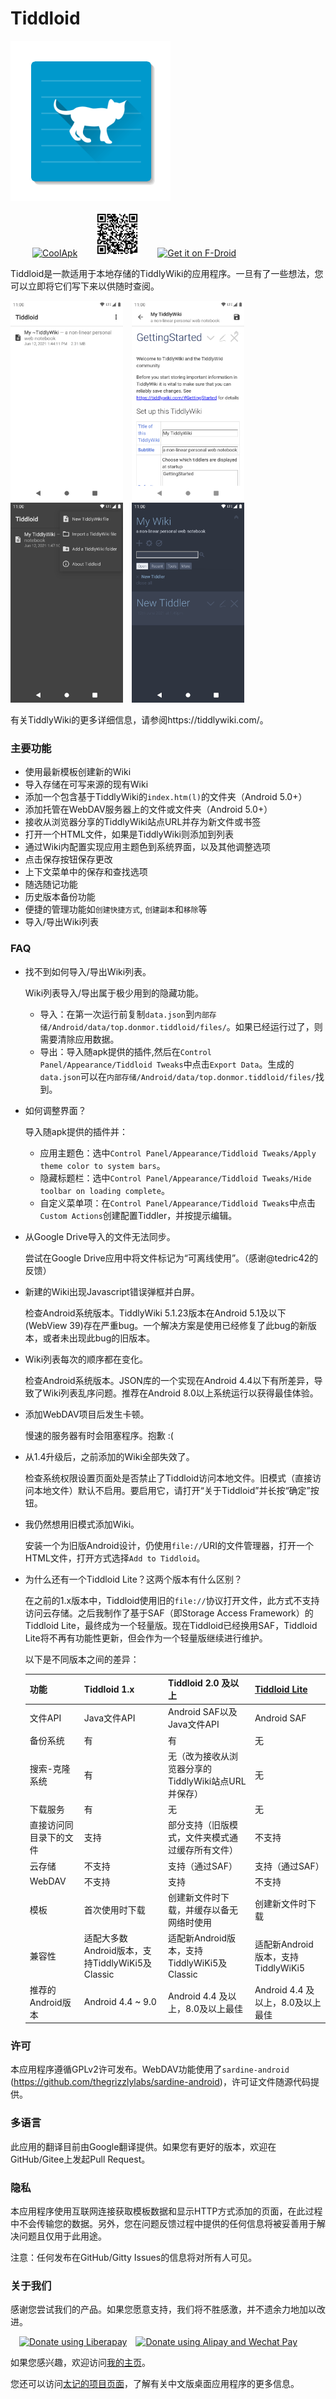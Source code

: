 # Tiddloid

![avatar](img/Tiddloid.png)

&ensp;&ensp;&ensp;&ensp;&ensp;[<img src="https://static.coolapk.com/static/web/v8/images/header-logo.png" width="72" height="72" alt="CoolApk" />](https://www.coolapk.com/apk/top.donmor.tiddloid)&ensp;&ensp;&ensp;&ensp;<img src="img/qr.png" width="72" height="72" alt="QrCode"/>&ensp;&ensp;&ensp;&ensp;[<img src="https://fdroid.gitlab.io/artwork/badge/get-it-on-zh-cn.svg" alt="Get it on F-Droid" height="80">](https://f-droid.org/packages/top.donmor.tiddloid)

Tiddloid是一款适用于本地存储的TiddlyWiki的应用程序。一旦有了一些想法，您可以立即将它们写下来以供随时查阅。

<img src="img/img01.png" width="180" height="320" alt="01"/>&emsp;<img src="img/img02.png" width="180" height="320" alt="02"/>&emsp;<img src="img/img03.png" width="180" height="320" alt="02"/>&emsp;<img src="img/img04.png" width="180" height="320" alt="02"/>

有关TiddlyWiki的更多详细信息，请参阅https://tiddlywiki.com/。

### 主要功能

* 使用最新模板创建新的Wiki
* 导入存储在可写来源的现有Wiki
* 添加一个包含基于TiddlyWiki的`index.htm(l)`的文件夹（Android 5.0+）
* 添加托管在WebDAV服务器上的文件或文件夹（Android 5.0+）
* 接收从浏览器分享的TiddlyWiki站点URL并存为新文件或书签
* 打开一个HTML文件，如果是TiddlyWiki则添加到列表
* 通过Wiki内配置实现应用主题色到系统界面，以及其他调整选项
* 点击保存按钮保存更改
* 上下文菜单中的保存和查找选项
* 随选随记功能
* 历史版本备份功能
* 便捷的管理功能如`创建快捷方式`, `创建副本`和`移除`等
* 导入/导出Wiki列表

### FAQ

* 找不到如何导入/导出Wiki列表。

    Wiki列表导入/导出属于极少用到的隐藏功能。

    * 导入：在第一次运行前复制`data.json`到`内部存储/Android/data/top.donmor.tiddloid/files/`。如果已经运行过了，则需要清除应用数据。
    * 导出：导入随apk提供的插件,然后在`Control Panel/Appearance/Tiddloid Tweaks`中点击`Export Data`。生成的`data.json`可以在`内部存储/Android/data/top.donmor.tiddloid/files/`找到。

* 如何调整界面？

    导入随apk提供的插件并： 

    * 应用主题色：选中`Control Panel/Appearance/Tiddloid Tweaks/Apply theme color to system bars`。
    * 隐藏标题栏：选中`Control Panel/Appearance/Tiddloid Tweaks/Hide toolbar on loading complete`。
    * 自定义菜单项：在`Control Panel/Appearance/Tiddloid Tweaks`中点击`Custom Actions`创建配置Tiddler，并按提示编辑。
    
* 从Google Drive导入的文件无法同步。

    尝试在Google Drive应用中将文件标记为“可离线使用”。（感谢@tedric42的反馈）

* 新建的Wiki出现Javascript错误弹框并白屏。

    检查Android系统版本。TiddlyWiki 5.1.23版本在Android 5.1及以下(WebView 39)存在严重bug。一个解决方案是使用已经修复了此bug的新版本，或者未出现此bug的旧版本。

* Wiki列表每次的顺序都在变化。

    检查Android系统版本。JSON库的一个实现在Android 4.4以下有所差异，导致了Wiki列表乱序问题。推荐在Android 8.0以上系统运行以获得最佳体验。

* 添加WebDAV项目后发生卡顿。

    慢速的服务器有时会阻塞程序。抱歉 :(

* 从1.4升级后，之前添加的Wiki全部失效了。

    检查系统权限设置页面处是否禁止了Tiddloid访问本地文件。旧模式（直接访问本地文件）默认不启用。要启用它，请打开“关于Tiddloid”并长按“确定”按钮。

* 我仍然想用旧模式添加Wiki。

    安装一个为旧版Android设计，仍使用`file://`URI的文件管理器，打开一个HTML文件，打开方式选择`Add to Tiddloid`。

* 为什么还有一个Tiddloid Lite？这两个版本有什么区别？

    在之前的1.x版本中，Tiddloid使用旧的`file://`协议打开文件，此方式不支持访问云存储。之后我制作了基于SAF（即Storage Access Framework）的Tiddloid Lite，最终成为一个轻量版。现在Tiddloid已经换用SAF，Tiddloid Lite将不再有功能性更新，但会作为一个轻量版继续进行维护。

    以下是不同版本之间的差异：

    | 功能                               | Tiddloid 1.x  | Tiddloid 2.0 及以上                                    | [Tiddloid Lite](https://gitee.com/donmor/TiddloidLite) |
    | ----------------------------------------- | ------------- | ------------------------------------------------------------ | -------------------------------- |
    | 文件API                                | Java文件API | Android SAF以及 Java文件API  | Android SAF |
    | 备份系统                        | 有          | 有                                                         | 无                              |
    | 搜索-克隆系统        | 有         | 无（改为接收从浏览器分享的TiddlyWiki站点URL并保存） | 无                              |
    | 下载服务                           | 有          | 无                                                          | 无                              |
    | 直接访问同目录下的文件 | 支持         | 部分支持（旧版模式，文件夹模式通过缓存所有文件） | 不支持                            |
    | 云存储                          | 不支持         | 支持（通过SAF）                                          | 支持（通过SAF）           |
    | WebDAV                          | 不支持         | 支持                                                     | 不支持                    |
    | 模板 | 首次使用时下载 | 创建新文件时下载，并缓存以备无网络时使用            |创建新文件时下载|
    | 兼容性 | 适配大多数Android版本，支持TiddlyWiKi5及Classic | 适配新Android版本，支持TiddlyWiKi5及Classic |适配新Android版本，支持TiddlyWiKi5|
    | 推荐的Android版本 | Android 4.4 ~ 9.0 | Android 4.4 及以上，8.0及以上最佳 |Android 4.4 及以上，8.0及以上最佳|


### 许可

本应用程序遵循GPLv2许可发布。WebDAV功能使用了`sardine-android` (https://github.com/thegrizzlylabs/sardine-android)，许可证文件随源代码提供。

### 多语言

此应用的翻译目前由Google翻译提供。如果您有更好的版本，欢迎在GitHub/Gitee上发起Pull Request。

### 隐私

本应用程序使用互联网连接获取模板数据和显示HTTP方式添加的页面，在此过程中不会传输您的数据。另外，您在问题反馈过程中提供的任何信息将被妥善用于解决问题且仅用于此用途。

注意：任何发布在GitHub/Gitty Issues的信息将对所有人可见。

### 关于我们

感谢您尝试我们的产品。如果您愿意支持，我们将不胜感激，并不遗余力地加以改进。

&ensp;&ensp;<a href="https://liberapay.com/donmor3000/donate"><img alt="Donate using Liberapay" src="https://liberapay.com/assets/widgets/donate.svg" height="30" /></a>&ensp;&ensp;<a href="https://donmor.top/#DonationQrCode"><img alt="Donate using Alipay and Wechat Pay" src="https://donmor.top/img/aliwechat.svg" height="30" /></a>

如果您感兴趣，欢迎访问[我的主页](https://donmor.top/)。

您还可以访问[太记的项目页面](https://github.com/tiddly-gittly/TidGi-Desktop)，了解有关中文版桌面应用程序的更多信息。

